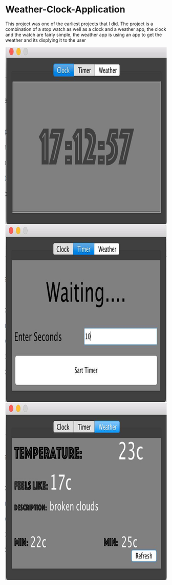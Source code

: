 # Weather-Clock-Application
This project was one of the earliest projects that I did.
The project is a combination of a stop watch as well as a clock and a weather app, the clock and the watch are fairly simple, the weather app is using an app to get the weather 
and its displying it to the user


<img src="https://github.com/404dn/Weather-Clock-Application/blob/master/pictuers/1.jpg" width="750" height="550">



<img src="https://github.com/404dn/Weather-Clock-Application/blob/master/pictuers/2.jpg" width="750" height="550">



<img src="https://github.com/404dn/Weather-Clock-Application/blob/master/pictuers/3.jpg" width="750" height="550">
